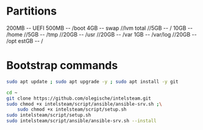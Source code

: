# Partitions
200MB -- UEFI
500MB -- /boot
4GB -- swap
//lvm total
//5GB -- /
10GB -- /home
//5GB -- /tmp
//20GB -- /usr
//20GB -- /var
1GB -- /var/log
//20GB -- /opt
estGB -- /

# Bootstrap commands
```bash
sudo apt update ; sudo apt upgrade -y ; sudo apt install -y git

cd ~
git clone https://github.com/olegische/intelsteam.git
sudo chmod +x intelsteam/script/ansible/ansible-srv.sh ;\
	sudo chmod +x intelsteam/script/setup.sh
sudo intelsteam/script/setup.sh
sudo intelsteam/script/ansible/ansible-srv.sh --install
```
